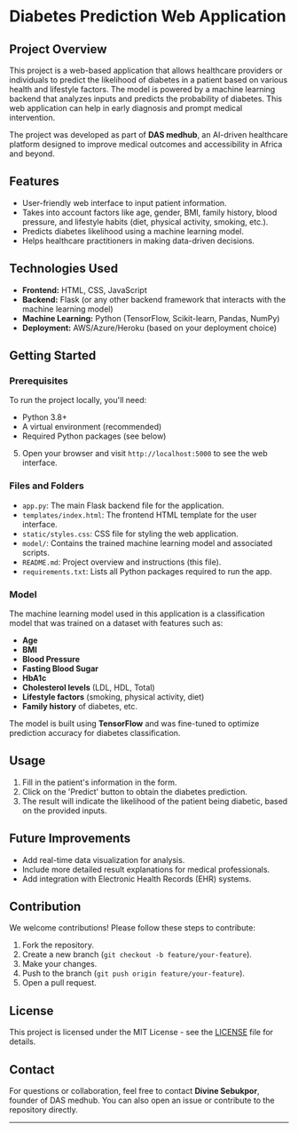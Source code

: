 # Diabetes Prediction Web Application

## Project Overview
This project is a web-based application that allows healthcare providers or individuals to predict the likelihood of diabetes in a patient based on various health and lifestyle factors. The model is powered by a machine learning backend that analyzes inputs and predicts the probability of diabetes. This web application can help in early diagnosis and prompt medical intervention.

The project was developed as part of **DAS medhub**, an AI-driven healthcare platform designed to improve medical outcomes and accessibility in Africa and beyond.

## Features
- User-friendly web interface to input patient information.
- Takes into account factors like age, gender, BMI, family history, blood pressure, and lifestyle habits (diet, physical activity, smoking, etc.).
- Predicts diabetes likelihood using a machine learning model.
- Helps healthcare practitioners in making data-driven decisions.

## Technologies Used
- **Frontend:** HTML, CSS, JavaScript
- **Backend:** Flask (or any other backend framework that interacts with the machine learning model)
- **Machine Learning:** Python (TensorFlow, Scikit-learn, Pandas, NumPy)
- **Deployment:** AWS/Azure/Heroku (based on your deployment choice)

## Getting Started

### Prerequisites
To run the project locally, you'll need:
- Python 3.8+
- A virtual environment (recommended)
- Required Python packages (see below)


5. Open your browser and visit `http://localhost:5000` to see the web interface.

### Files and Folders

- `app.py`: The main Flask backend file for the application.
- `templates/index.html`: The frontend HTML template for the user interface.
- `static/styles.css`: CSS file for styling the web application.
- `model/`: Contains the trained machine learning model and associated scripts.
- `README.md`: Project overview and instructions (this file).
- `requirements.txt`: Lists all Python packages required to run the app.

### Model
The machine learning model used in this application is a classification model that was trained on a dataset with features such as:
- **Age**
- **BMI**
- **Blood Pressure**
- **Fasting Blood Sugar**
- **HbA1c**
- **Cholesterol levels** (LDL, HDL, Total)
- **Lifestyle factors** (smoking, physical activity, diet)
- **Family history** of diabetes, etc.

The model is built using **TensorFlow** and was fine-tuned to optimize prediction accuracy for diabetes classification.

## Usage
1. Fill in the patient's information in the form.
2. Click on the 'Predict' button to obtain the diabetes prediction.
3. The result will indicate the likelihood of the patient being diabetic, based on the provided inputs.

## Future Improvements
- Add real-time data visualization for analysis.
- Include more detailed result explanations for medical professionals.
- Add integration with Electronic Health Records (EHR) systems.

## Contribution
We welcome contributions! Please follow these steps to contribute:
1. Fork the repository.
2. Create a new branch (`git checkout -b feature/your-feature`).
3. Make your changes.
4. Push to the branch (`git push origin feature/your-feature`).
5. Open a pull request.

## License
This project is licensed under the MIT License - see the [LICENSE](LICENSE) file for details.

## Contact
For questions or collaboration, feel free to contact **Divine Sebukpor**, founder of DAS medhub. You can also open an issue or contribute to the repository directly.

---

